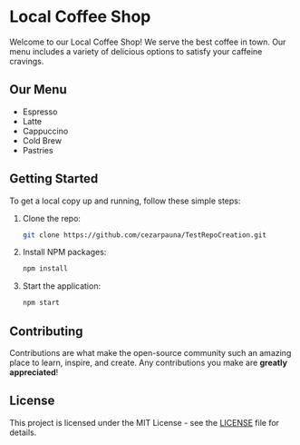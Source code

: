 # Local Coffee Shop

Welcome to our Local Coffee Shop! We serve the best coffee in town. Our menu includes a variety of delicious options to satisfy your caffeine cravings.

## Our Menu
- Espresso
- Latte
- Cappuccino
- Cold Brew
- Pastries

## Getting Started
To get a local copy up and running, follow these simple steps:

1. Clone the repo:
   ```bash
   git clone https://github.com/cezarpauna/TestRepoCreation.git
   ```
2. Install NPM packages:
   ```bash
   npm install
   ```
3. Start the application:
   ```bash
   npm start
   ```

## Contributing
Contributions are what make the open-source community such an amazing place to learn, inspire, and create. Any contributions you make are **greatly appreciated**!

## License
This project is licensed under the MIT License - see the [LICENSE](LICENSE) file for details.
